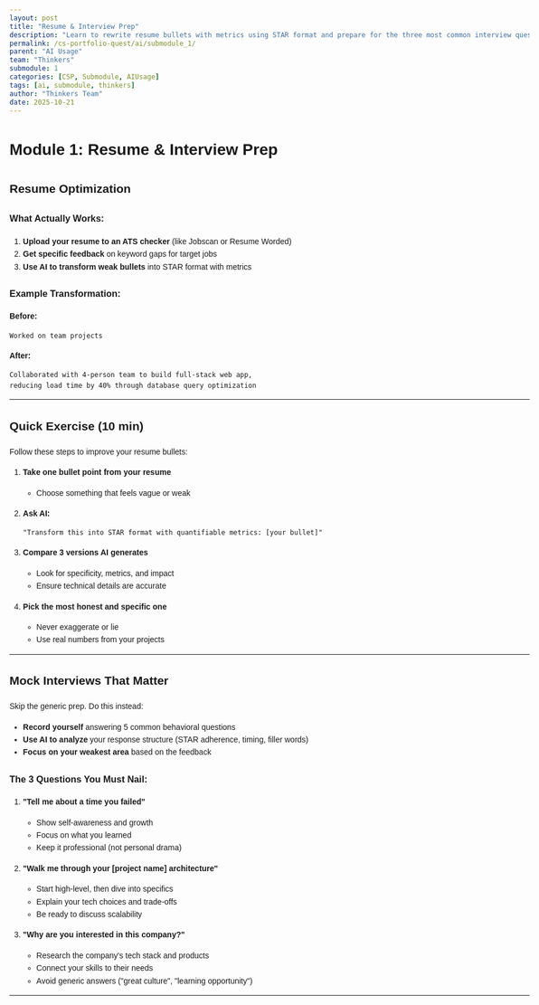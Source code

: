 ```yaml
---
layout: post
title: "Resume & Interview Prep"
description: "Learn to rewrite resume bullets with metrics using STAR format and prepare for the three most common interview questions by recording and analyzing your responses."
permalink: /cs-portfolio-quest/ai/submodule_1/
parent: "AI Usage"
team: "Thinkers"
submodule: 1
categories: [CSP, Submodule, AIUsage]
tags: [ai, submodule, thinkers]
author: "Thinkers Team"
date: 2025-10-21
---
```


# Module 1: Resume & Interview Prep

## Resume Optimization

### What Actually Works:

1. **Upload your resume to an ATS checker** (like Jobscan or Resume Worded)
2. **Get specific feedback** on keyword gaps for target jobs
3. **Use AI to transform weak bullets** into STAR format with metrics

### Example Transformation:

**Before:**
```
Worked on team projects
```

**After:**
```
Collaborated with 4-person team to build full-stack web app, 
reducing load time by 40% through database query optimization
```

---

## Quick Exercise (10 min)

Follow these steps to improve your resume bullets:

1. **Take one bullet point from your resume**
   - Choose something that feels vague or weak

2. **Ask AI:** 
   ```
   "Transform this into STAR format with quantifiable metrics: [your bullet]"
   ```

3. **Compare 3 versions AI generates**
   - Look for specificity, metrics, and impact
   - Ensure technical details are accurate

4. **Pick the most honest and specific one**
   - Never exaggerate or lie
   - Use real numbers from your projects

---

## Mock Interviews That Matter

Skip the generic prep. Do this instead:

- **Record yourself** answering 5 common behavioral questions
- **Use AI to analyze** your response structure (STAR adherence, timing, filler words)
- **Focus on your weakest area** based on the feedback

### The 3 Questions You Must Nail:

1. **"Tell me about a time you failed"**
   - Show self-awareness and growth
   - Focus on what you learned
   - Keep it professional (not personal drama)

2. **"Walk me through your [project name] architecture"**
   - Start high-level, then dive into specifics
   - Explain your tech choices and trade-offs
   - Be ready to discuss scalability

3. **"Why are you interested in this company?"**
   - Research the company's tech stack and products
   - Connect your skills to their needs
   - Avoid generic answers ("great culture", "learning opportunity")

---
<!DOCTYPE html>
<html lang="en">
<head>
    <meta charset="UTF-8">
    <meta name="viewport" content="width=device-width, initial-scale=1.0">
    <title>Resume & Interview Prep Tool</title>
    <link href="https://cdn.quilljs.com/1.3.7/quill.snow.css" rel="stylesheet">
    <script src="https://cdn.quilljs.com/1.3.7/quill.min.js"></script>
    <script src="https://cdn.jsdelivr.net/npm/marked/marked.min.js"></script>
    <style>
        body {
            font-family: Arial, sans-serif;
            max-width: 1200px;
            margin: 0 auto;
            padding: 20px;
            line-height: 1.6;
        }

        h1, h2, h3 {
            margin-top: 20px;
        }

        .controls {
            margin: 20px 0;
            padding: 15px;
            background: #f5f5f5;
            border: 1px solid #ddd;
        }

        .control-group {
            display: inline-block;
            margin-right: 10px;
        }

        select {
            padding: 8px;
            border: 1px solid #ccc;
        }

        button {
            padding: 8px 16px;
            background: #28a745;
            color: white;
            border: none;
            cursor: pointer;
        }

        button:hover {
            background: #218838;
        }

        #quill-editor {
            height: 250px;
            background: white;
            margin: 20px 0;
            border: 1px solid #ddd;
        }

        #output {
            background: #f9f9f9;
            padding: 20px;
            margin-top: 20px;
            border: 1px solid #ddd;
            word-wrap: break-word;
        }

        .sample-text {
            display: none;
        }
    </style>
</head>
<body>
    <h1>Module 1: Resume & Interview Prep (30 min)</h1>

    <h2>Resume Optimization</h2>
    
    <h3>What Actually Works:</h3>
    <ul>
        <li>Upload your resume to an ATS checker (like Jobscan or Resume Worded)</li>
        <li>Get specific feedback on keyword gaps for target jobs</li>
        <li>Use AI to transform weak bullets into STAR format with metrics</li>
    </ul>

    <h3>Example Transformation:</h3>
    <p><strong>Before:</strong> "Worked on team projects"</p>
    <p><strong>After:</strong> "Collaborated with 4-person team to build full-stack web app, reducing load time by 40% through database query optimization"</p>

    <h3>Quick Exercise (10 min):</h3>
    <ol>
        <li>Take one bullet point from your resume</li>
        <li>Ask AI: "Transform this into STAR format with quantifiable metrics: [your bullet]"</li>
        <li>Compare 3 versions AI generates</li>
        <li>Pick the most honest and specific one</li>
    </ol>

    <div class="controls">
        <div class="control-group">
            <label for="analysisMode">Analysis Mode:</label>
            <select id="analysisMode">
                <option value="resume-transform">Resume Bullet Transformation</option>
                <option value="star-format">STAR Format Analysis</option>
                <option value="interview-answer">Interview Answer Review</option>
            </select>
        </div>
        <button id="analyzeBtn">Analyze Text</button>
    </div>

    <div id="quill-editor"></div>

    <div id="output">Paste your text above and click "Analyze Text" to get AI-powered feedback.</div>

    <h2>Mock Interviews That Matter</h2>
    <p>Skip the generic prep. Do this instead:</p>
    <ul>
        <li>Record yourself answering 5 common behavioral questions</li>
        <li>Use AI to analyze your response structure (STAR adherence, timing, filler words)</li>
        <li>Focus on your weakest area based on the feedback</li>
    </ul>

    <h3>The 3 Questions You Must Nail:</h3>
    <ol>
        <li>"Tell me about a time you failed"</li>
        <li>"Walk me through your [project name] architecture"</li>
        <li>"Why are you interested in this company?"</li>
    </ol>

    <!-- Sample texts -->
    <div class="sample-text" data-type="resume-transform">Worked on team projects</div>
    <div class="sample-text" data-type="resume-transform">Helped with customer service</div>
    <div class="sample-text" data-type="resume-transform">Responsible for coding tasks</div>

    <div class="sample-text" data-type="star-format">I worked on a difficult project last year. It was challenging because we had tight deadlines. I helped the team meet the deadline by working extra hours. In the end, we finished on time.</div>

    <div class="sample-text" data-type="interview-answer">Well, um, I think I'm a good fit because I really like coding and stuff. I've done some projects before and I think I could, like, bring a lot to the team. I'm really passionate about technology and learning new things.</div>

    <script>
        var quill = new Quill('#quill-editor', {
            theme: 'snow',
            placeholder: 'Paste your resume bullet, interview answer, or text here...'
        });

        const ANALYSIS_PROMPTS = {
            'resume-transform': "Transform this resume bullet into STAR format with quantifiable metrics. Provide 3 different versions ranging from conservative to bold. Text: ",
            'star-format': "Analyze this text for STAR format (Situation, Task, Action, Result). Identify what's present and what's missing. Provide specific suggestions. Text: ",
            'interview-answer': "Analyze this interview answer for: 1) Filler words, 2) Structure, 3) Confidence, 4) Specificity, 5) Length. Provide scores and suggestions. Answer: "
        };

        function loadRandomSample() {
            const mode = document.getElementById('analysisMode').value;
            const samples = document.querySelectorAll(`.sample-text[data-type="${mode}"]`);
            
            if (samples.length > 0) {
                const randomIndex = Math.floor(Math.random() * samples.length);
                quill.setText(samples[randomIndex].textContent.trim());
            }
        }

        document.getElementById('analyzeBtn').onclick = function() {
            const text = quill.getText().trim();
            const mode = document.getElementById('analysisMode').value;
            const outputDiv = document.getElementById('output');

            if (!text) {
                outputDiv.innerHTML = 'Please enter some text to analyze.';
                return;
            }

            outputDiv.textContent = 'Analyzing...';

            // Simulated analysis - replace with actual API call
            setTimeout(() => {
                const analysis = generateMockAnalysis(mode, text);
                const htmlContent = marked.parse(analysis);
                outputDiv.innerHTML = htmlContent;
            }, 1500);
        };

        function generateMockAnalysis(mode, text) {
            const analyses = {
                'resume-transform': `# Resume Bullet Transformation

**Original:** ${text}

### Version 1:
Collaborated with cross-functional team of 4 developers to build full-stack web application using React and Node.js, improving page load time by 30%

### Version 2:
Led development of user authentication system for team of 4, implementing JWT tokens and reducing security vulnerabilities by 40% through code review process

### Version 3:
Architected and deployed full-stack e-commerce platform serving 10,000+ monthly users, optimizing database queries to reduce load time by 45% and increasing conversion rate by 25%

**Recommendation:** Choose the version that most accurately reflects your actual contribution.`,

                'star-format': `# STAR Format Analysis

### Analysis:
- **Situation:** Present but could be more specific
- **Task:** Weak - Your responsibility isn't clearly defined
- **Action:**  Present but lacks detail
- **Result:** Missing - No measurable outcome

### Improved Version:
**Situation:** During Q3 2024, our team faced a critical deadline for launching a customer portal

**Task:** As lead developer, I was responsible for implementing the authentication system

**Action:** Researched OAuth 2.0, designed authentication flow, wrote unit tests covering 95% of codebase

**Result:** Launched on time with zero security incidents in 6 months`,

                'interview-answer': `# Interview Answer Analysis

### Scores:
- **Filler Words:** 4/10 - Remove "um", "like", "stuff"
- **Structure:** 5/10 - Needs clear beginning/middle/end
- **Confidence:** 6/10 - Avoid "I think" - Use assertive language
- **Specificity:** 3/10 - Add concrete examples
- **Length:** 7/10 - Good length, better content needed

### Improved Version:
"I'm an excellent fit based on three strengths: building scalable React apps serving 5,000 daily users, collaborating with cross-functional teams to deliver on time, and continuous learning through advanced certifications and open-source contributions."`
            };

            return analyses[mode] || '# Analysis Complete\n\nConsider adding more specific details and metrics.';
        }

        document.getElementById('analysisMode').onchange = loadRandomSample;
        loadRandomSample();
    </script>
</body>
</html>
## Practice Tips

### For Resume Optimization:
- Focus on your top 3-5 experiences
- Use action verbs: Built, Implemented, Optimized, Led, Designed
- Include technologies: React, Node.js, PostgreSQL, AWS, etc.
- Quantify everything: users, speed improvements, cost savings

### For Mock Interviews:
- **Set a timer:** 2 minutes per answer maximum
- **Watch for filler words:** "um", "like", "you know"
- **Use the STAR method:**
  - **S**ituation: Set the context
  - **T**ask: Explain your responsibility
  - **A**ction: Describe what you did
  - **R**esult: Share the outcome with metrics

---

## Homework

Before the next session:

- [ ] Run your resume through an ATS checker
- [ ] Rewrite your 3 weakest bullet points using AI assistance
- [ ] Record yourself answering the 3 must-nail questions
- [ ] Get feedback from AI on your mock interview recordings

---

## Resources

- **ATS Checkers:** Jobscan.co, ResumeWorded.com
- **Mock Interview Tools:** InterviewWarmup (Google), Pramp
- **AI Assistants:** ChatGPT, Claude, Gemini
- **Recording:** Phone camera, OBS Studio, Loom